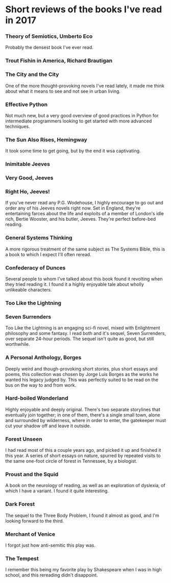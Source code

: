 # Short reviews of the books I've read in 2017

### Theory of Semiotics, Umberto Eco
Probably the densest book I've ever read.

### Trout Fishin in America, Richard Brautigan

### The City and the City
One of the more thought-provoking novels I've read lately, it made me think
about what it means to see and not see in urban living.

### Effective Python
Not much new, but a very good overview of good practices in Python for 
intermediate programmers looking to get started with more advanced techniques.

### The Sun Also Rises, Hemingway
It took some time to get going, but by the end it wsa captivating.

### Inimitable Jeeves
### Very Good, Jeeves
### Right Ho, Jeeves!
If you've never read any P.G. Wodehouse, I highly encourage to go out and
order any of his Jeeves novels right now. Set in England, they're entertaining
farces about the life and exploits of a member of London's idle rich, Bertie
Wooster, and his butler, Jeeves. They're perfect before-bed reading.

### General Systems Thinking
A more rigorous treatment of the same subject as The Systems Bible, this is
a book to which I expect I'll often reread.

### Confederacy of Dunces
Several people to whom I've talked about this book found it revolting when
they tried reading it. I found it a highly enjoyable tale about wholly
unlikeable characters.

### Too Like the Lightning
### Seven Surrenders
Too Like the Lightning is an engaging sci-fi novel, mixed with Enlightment
philosophy and some fantasy. I read both and it's sequel, Seven Surrenders,
over separate 24-hour periods. The sequel isn't quite as good, but still
worthwhile.

### A Personal Anthology, Borges
Deeply weird and though-provoking short stories, plus short essays and poems,
this collection was chosen by Jorge Luis Borges as the works he wanted his
legacy judged by. This was perfectly suited to be read on the bus on the way
to and from work.

### Hard-boiled Wonderland
Highly enjoyable and deeply original. There's two separate storylines that
eventually join together; in one of them, there's a single small town,
alone and surrounded by wilderness, where in order to enter, the gatekeeper
must cut your shadow off and leave it outside.

### Forest Unseen
I had read most of this a couple years ago, and picked it up and finished
it this year. A series of short essays on nature, spurred by repeated
visits to the same one-foot circle of forest in Tennessee, by a biologist.

### Proust and the Squid
A book on the neurology of reading, as well as an exploration of dyslexia,
of which I have a variant. I found it quite interesting.

### Dark Forest
The sequel to the Three Body Problem, I found it almost as good, and I'm looking
forward to the third.

### Merchant of Venice
I forgot just how anti-semitic this play was.

### The Tempest
I remember this being my favorite play by Shakespeare when I was in high school,
and this rereading didn't disappoint.
